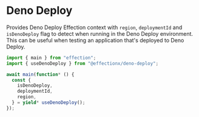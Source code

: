 # Deno Deploy

Provides Deno Deploy Effection context with `region`, `deploymentId` and
`isDenoDeploy` flag to detect when running in the Deno Deploy environment. This
can be useful when testing an application that's deployed to Deno Deploy.

```ts
import { main } from "effection";
import { useDenoDeploy } from "@effectionx/deno-deploy";

await main(function* () {
  const {
    isDenoDeploy,
    deploymentId,
    region,
  } = yield* useDenoDeploy();
});
```
